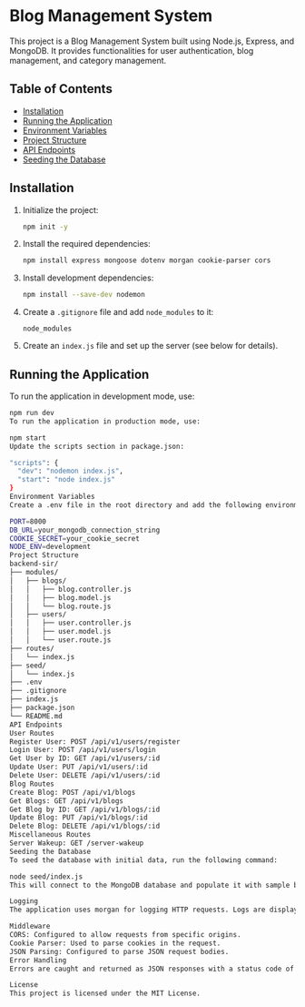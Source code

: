 # Blog Management System

This project is a Blog Management System built using Node.js, Express, and MongoDB. It provides functionalities for user authentication, blog management, and category management.

## Table of Contents

- [Installation](#installation)
- [Running the Application](#running-the-application)
- [Environment Variables](#environment-variables)
- [Project Structure](#project-structure)
- [API Endpoints](#api-endpoints)
- [Seeding the Database](#seeding-the-database)

## Installation

1. Initialize the project:
    ```bash
    npm init -y
    ```

2. Install the required dependencies:
    ```bash
    npm install express mongoose dotenv morgan cookie-parser cors
    ```

3. Install development dependencies:
    ```bash
    npm install --save-dev nodemon
    ```

4. Create a `.gitignore` file and add `node_modules` to it:
    ```plaintext
    node_modules
    ```

5. Create an `index.js` file and set up the server (see below for details).

## Running the Application

To run the application in development mode, use:
```bash
npm run dev
To run the application in production mode, use:

npm start
Update the scripts section in package.json:

"scripts": {
  "dev": "nodemon index.js",
  "start": "node index.js"
}
Environment Variables
Create a .env file in the root directory and add the following environment variables:

PORT=8000
DB_URL=your_mongodb_connection_string
COOKIE_SECRET=your_cookie_secret
NODE_ENV=development
Project Structure
backend-sir/
├── modules/
│   ├── blogs/
│   │   ├── blog.controller.js
│   │   ├── blog.model.js
│   │   └── blog.route.js
│   ├── users/
│   │   ├── user.controller.js
│   │   ├── user.model.js
│   │   └── user.route.js
├── routes/
│   └── index.js
├── seed/
│   └── index.js
├── .env
├── .gitignore
├── index.js
├── package.json
└── README.md
API Endpoints
User Routes
Register User: POST /api/v1/users/register
Login User: POST /api/v1/users/login
Get User by ID: GET /api/v1/users/:id
Update User: PUT /api/v1/users/:id
Delete User: DELETE /api/v1/users/:id
Blog Routes
Create Blog: POST /api/v1/blogs
Get Blogs: GET /api/v1/blogs
Get Blog by ID: GET /api/v1/blogs/:id
Update Blog: PUT /api/v1/blogs/:id
Delete Blog: DELETE /api/v1/blogs/:id
Miscellaneous Routes
Server Wakeup: GET /server-wakeup
Seeding the Database
To seed the database with initial data, run the following command:

node seed/index.js
This will connect to the MongoDB database and populate it with sample blog data.

Logging
The application uses morgan for logging HTTP requests. Logs are displayed in the console.

Middleware
CORS: Configured to allow requests from specific origins.
Cookie Parser: Used to parse cookies in the request.
JSON Parsing: Configured to parse JSON request bodies.
Error Handling
Errors are caught and returned as JSON responses with a status code of 500.

License
This project is licensed under the MIT License.